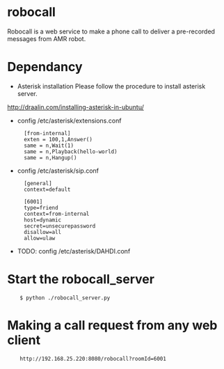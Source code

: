 # robocall
Robocall is a web service to make a phone call to deliver a pre-recorded messages from AMR robot. 

# Dependancy
* Asterisk installation
Please follow the procedure to install asterisk server.

http://draalin.com/installing-asterisk-in-ubuntu/

* config /etc/asterisk/extensions.conf

        [from-internal]
        exten = 100,1,Answer()
        same = n,Wait(1)
        same = n,Playback(hello-world)
        same = n,Hangup()

* config /etc/asterisk/sip.conf

        [general]
        context=default
        
        [6001]
        type=friend
        context=from-internal
        host=dynamic
        secret=unsecurepassword
        disallow=all
        allow=ulaw

* TODO: config /etc/asterisk/DAHDI.conf

# Start the robocall_server
        $ python ./robocall_server.py


# Making a call request from any web client
        http://192.168.25.220:8080/robocall?roomId=6001


